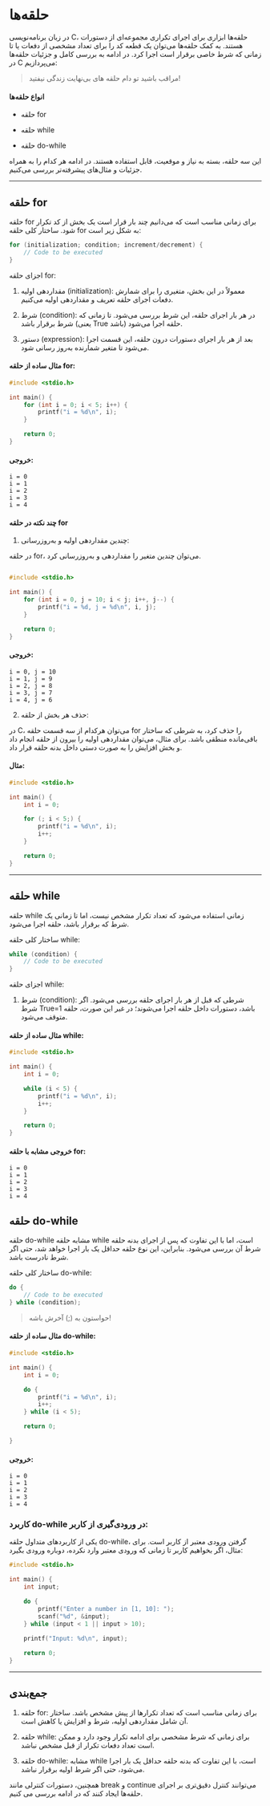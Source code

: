 #  حلقه‌ها

در زبان برنامه‌نویسی C، حلقه‌ها ابزاری برای اجرای تکراری مجموعه‌ای از دستورات هستند. به کمک حلقه‌ها می‌توان یک قطعه کد را برای تعداد مشخصی از دفعات یا تا زمانی که شرط خاصی برقرار است اجرا کرد. در ادامه به بررسی کامل و جزئیات حلقه‌ها در C می‌پردازیم:

> مراقب باشید تو دام حلقه های بی‌نهایت زندگی نیفتید!

####  انواع حلقه‌ها

+ حلقه for

+ حلقه while

+ حلقه do-while

این سه حلقه، بسته به نیاز و موقعیت، قابل استفاده هستند. در ادامه هر کدام را به همراه جزئیات و مثال‌های پیشرفته‌تر بررسی می‌کنیم.

---

## حلقه for

حلقه for برای زمانی مناسب است که می‌دانیم چند بار قرار است یک بخش از کد تکرار شود. ساختار کلی حلقه for به شکل زیر است:

```c
for (initialization; condition; increment/decrement) {
    // Code to be executed
}
```

اجزای حلقه for:

1. مقداردهی اولیه (initialization): معمولاً در این بخش، متغیری را برای شمارش دفعات اجرای حلقه تعریف و مقداردهی اولیه می‌کنیم.

2.  شرط (condition): در هر بار اجرای حلقه، این شرط بررسی می‌شود. تا زمانی که شرط برقرار باشد (یعنی True باشد) حلقه اجرا می‌شود.

3. دستور (expression): بعد از هر بار اجرای دستورات درون حلقه، این قسمت اجرا می‌شود تا متغیر شمارنده به‌روز رسانی شود.

#### مثال ساده از حلقه for:

```c
#include <stdio.h>

int main() {
    for (int i = 0; i < 5; i++) {
        printf("i = %d\n", i);
    }

    return 0;
}
```

#### خروجی:

```
i = 0
i = 1
i = 2
i = 3
i = 4
```

#### چند نکته در حلقه for

1. چندین مقداردهی اولیه و به‌روزرسانی:

 در حلقه for، می‌توان چندین متغیر را مقداردهی و به‌روزرسانی کرد.

```c

#include <stdio.h>

int main() {
    for (int i = 0, j = 10; i < j; i++, j--) {
        printf("i = %d, j = %d\n", i, j);
    }

    return 0;
}

```

#### خروجی:

```
i = 0, j = 10
i = 1, j = 9
i = 2, j = 8
i = 3, j = 7
i = 4, j = 6
```

2. حذف هر بخش از حلقه:

در C، می‌توان هرکدام از سه قسمت حلقه for را حذف کرد، به شرطی که ساختار باقی‌مانده منطقی باشد. برای مثال، می‌توان مقداردهی اولیه را بیرون از حلقه انجام داد و بخش افزایش را به صورت دستی داخل بدنه حلقه قرار داد.

#### مثال:

```c
#include <stdio.h>

int main() {
    int i = 0;

    for (; i < 5;) {
        printf("i = %d\n", i);
        i++;
    }

    return 0;
}
```

---

## حلقه while

حلقه while زمانی استفاده می‌شود که تعداد تکرار مشخص نیست، اما تا زمانی یک شرط که برقرار باشد، حلقه اجرا می‌شود.

ساختار کلی حلقه while:

```c
while (condition) {
    // Code to be executed
}
```

اجزای حلقه while:

1.  شرط (condition): شرطی که قبل از هر بار اجرای حلقه بررسی می‌شود. اگر شرط True=1 باشد، دستورات داخل حلقه اجرا می‌شوند؛ در غیر این صورت، حلقه متوقف می‌شود.

#### مثال ساده از حلقه while:

```c
#include <stdio.h>

int main() {
    int i = 0;

    while (i < 5) {
        printf("i = %d\n", i);
        i++;
    }

    return 0;
}
```

#### خروجی مشابه با حلقه for:

```
i = 0
i = 1
i = 2
i = 3
i = 4
```

## حلقه do-while

حلقه do-while مشابه حلقه while است، اما با این تفاوت که پس از اجرای بدنه حلقه شرط آن بررسی می‌شود. بنابراین، این نوع حلقه حداقل یک بار اجرا خواهد شد، حتی اگر شرط نادرست باشد.

ساختار کلی حلقه do-while:

```c
do {
    // Code to be executed
} while (condition);

```
> حواستون به (;) آخرش باشه!

#### مثال ساده از حلقه do-while:

```c
#include <stdio.h>

int main() {
    int i = 0;

    do {
        printf("i = %d\n", i);
        i++;
    } while (i < 5);

    return 0;

}
```

#### خروجی:

```
i = 0
i = 1
i = 2
i = 3
i = 4
```

### کاربرد do-while در ورودی‌گیری از کاربر:

یکی از کاربردهای متداول حلقه do-while، گرفتن ورودی معتبر از کاربر است. برای مثال، اگر بخواهیم کاربر تا زمانی که ورودی معتبر وارد نکرده، دوباره ورودی بگیرد:

```c
#include <stdio.h>

int main() {
    int input;

    do {
        printf("Enter a number in [1, 10]: ");
        scanf("%d", &input);
    } while (input < 1 || input > 10);
    
    printf("Input: %d\n", input);

    return 0;
}
```

---

## جمع‌بندی

1. حلقه for: برای زمانی مناسب است که تعداد تکرارها از پیش مشخص باشد. ساختار آن شامل مقداردهی اولیه، شرط و افزایش یا کاهش است.

2. حلقه while: برای زمانی که شرط مشخصی برای ادامه تکرار وجود دارد و ممکن است تعداد دفعات تکرار از قبل مشخص نباشد.

3. حلقه do-while: مشابه while است، با این تفاوت که بدنه حلقه حداقل یک بار اجرا می‌شود، حتی اگر شرط اولیه برقرار نباشد.

همچنین، دستورات کنترلی مانند break و continue می‌توانند کنترل دقیق‌تری بر اجرای حلقه‌ها ایجاد کنند که در ادامه بررسی می کنیم.
